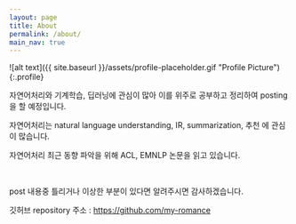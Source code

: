 ```yaml
---
layout: page
title: About
permalink: /about/
main_nav: true
---
```


![alt text]({{ site.baseurl }}/assets/profile-placeholder.gif "Profile Picture"){:.profile}

자연어처리와 기계학습, 딥러닝에 관심이 많아 이를 위주로 공부하고 정리하여 posting을 할 예정입니다.

자연어처리는 natural language understanding, IR, summarization, 추천 에 관심이 많습니다.

자연어처리 최근 동향 파악을 위해 ACL, EMNLP 논문을 읽고 있습니다.

<br>

post 내용중 틀리거나 이상한 부분이 있다면 알려주시면 감사하겠습니다.

깃허브 repository 주소 :  https://github.com/my-romance
